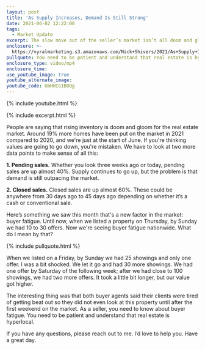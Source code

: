 ```yaml
---
layout: post
title: 'As Supply Increases, Demand Is Still Strong'
date: 2021-06-02 12:22:00
tags:
  - Market Update
excerpt: The slow move out of the seller’s market isn’t all doom and gloom.
enclosure: >-
  https://vyralmarketing.s3.amazonaws.com/Nick+Shivers/2021/As+Supply+Increases%2C+Demand+Is+Still+Strong.mp4
pullquote: You need to be patient and understand that real estate is hyperlocal.
enclosure_type: video/mp4
enclosure_time:
use_youtube_image: true
youtube_alternate_image:
youtube_code: UmHHIG1BOQg
---
```

{% include youtube.html %}

{% include excerpt.html %}

People are saying that rising inventory is doom and gloom for the real estate market. Around 19% more homes have been put on the market in 2021 compared to 2020, and we're just at the start of June. If you're thinking values are going to go down, you're mistaken. We have to look at two more data points to make sense of all this:

**1\. Pending sales.** Whether you look three weeks ago or today, pending sales are up almost 40%. Supply continues to go up, but the problem is that demand is still outpacing the market.

**2\. Closed sales.** Closed sales are up almost 60%. These could be anywhere from 30 days ago to 45 days ago depending on whether it’s a cash or conventional sale.

Here’s something we saw this month that's a new factor in the market: buyer fatigue. Until now, when we listed a property on Thursday, by Sunday we had 10 to 30 offers. Now we're seeing buyer fatigue nationwide. What do I mean by that?

{% include pullquote.html %}

When we listed on a Friday, by Sunday we had 25 showings and only one offer. I was a bit shocked. We let it go and had 30 more showings. We had one offer by Saturday of the following week; after we had close to 100 showings, we had two more offers. It took a little bit longer, but our value got higher.&nbsp;

The interesting thing was that both buyer agents said their clients were tired of getting beat out so they did not even look at this property until after the first weekend on the market. As a seller, you need to know about buyer fatigue. You need to be patient and understand that real estate is hyperlocal.

If you have any questions, please reach out to me. I’d love to help you. Have a great day.
